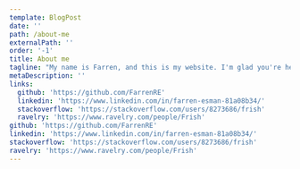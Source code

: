 ```yaml
---
template: BlogPost
date: ''
path: /about-me
externalPath: ''
order: '-1'
title: About me
tagline: "My name is Farren, and this is my website. I'm glad you're here \U0001F642"
metaDescription: ''
links:
  github: 'https://github.com/FarrenRE'
  linkedin: 'https://www.linkedin.com/in/farren-esman-81a08b34/'
  stackoverflow: 'https://stackoverflow.com/users/8273686/frish'
  ravelry: 'https://www.ravelry.com/people/Frish'
github: 'https://github.com/FarrenRE'
linkedin: 'https://www.linkedin.com/in/farren-esman-81a08b34/'
stackoverflow: 'https://stackoverflow.com/users/8273686/frish'
ravelry: 'https://www.ravelry.com/people/Frish'
---
```


